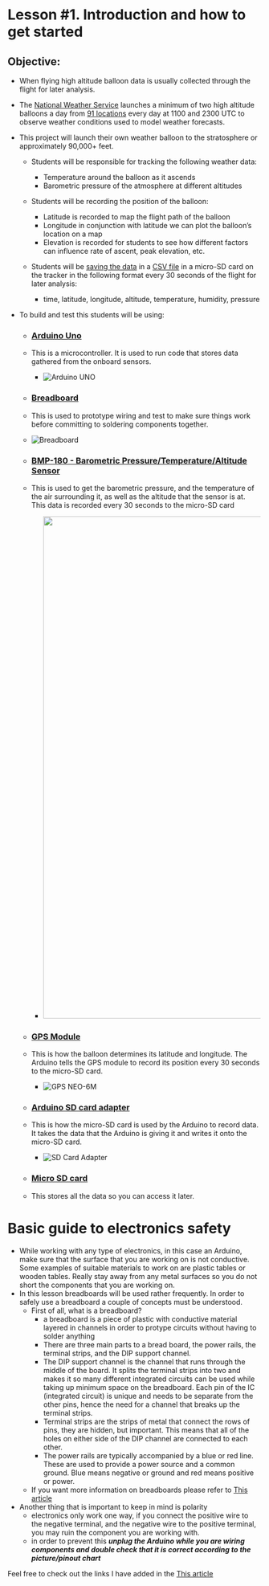 # Lesson #1. Introduction and how to get started


## Objective:

- When flying high altitude balloon data is usually collected through the flight for later analysis. 
- The [National Weather Service](https://www.weather.gov/chs/upperair) launches a minimum of two high altitude balloons a day from [91 locations](https://www.weather.gov/upperair/nws_upper) every day at 1100 and 2300 UTC to observe weather conditions used to model weather forecasts.
- This project will launch their own weather balloon to the stratosphere or approximately 90,000+ feet.
  - Students will be responsible for tracking the following weather data:
    - Temperature around the balloon as it ascends 
    - Barometric pressure of the atmosphere at different altitudes 

  - Students will be recording the position of the balloon:
    - Latitude is recorded to map the flight path of the balloon
    - Longitude in conjunction with latitude we can plot the balloon’s location on a map 
    - Elevation is recorded for students to see how different factors can influence rate of ascent, peak elevation, etc. 
  - Students will be [saving the data](https://create.arduino.cc/projecthub/electropeak/sd-card-module-with-arduino-how-to-read-write-data-37f390) in a [CSV file](https://en.wikipedia.org/wiki/Comma-separated_values) in a micro-SD card on the tracker in the following format every 30 seconds of the flight for later analysis:
    - time, latitude, longitude, altitude, temperature, humidity, pressure
  
- To build and test this students will be using:
  - ### [Arduino Uno](https://store.arduino.cc/products/arduino-uno-rev3)
  - This is a microcontroller. It is used to run code that stores data gathered from the onboard sensors.
    - ![Arduino UNO](https://github.com/StateFarm-STEM/pyinthesky/blob/main/lesson1/photos/arduino_uno.jpg)
  - ### [Breadboard](https://learn.sparkfun.com/tutorials/how-to-use-a-breadboard/all)
  -  This is used to prototype wiring and test to make sure things work before committing to soldering components together.
    - ![Breadboard](https://github.com/StateFarm-STEM/pyinthesky/blob/main/lesson1/photos/breadboard.jpg)
  - ### [BMP-180 - Barometric Pressure/Temperature/Altitude Sensor](https://www.adafruit.com/product/1603)
  - This is used to get the barometric pressure, and the temperature of the air surrounding it, as well as the altitude that the sensor is at. This data is recorded every 30 seconds to the micro-SD card
    - <img src="https://github.com/StateFarm-STEM/pyinthesky/blob/main/lesson1/photos/BMP_both.jpg" width="1000" >
  - ### [GPS Module](https://www.u-blox.com/en/product/neo-6-series)
  - This is how the balloon determines its latitude and longitude. The Arduino tells the GPS module to record its position every 30 seconds to the micro-SD card.
    - ![GPS NEO-6M](https://github.com/StateFarm-STEM/pyinthesky/blob/main/lesson1/photos/GPS_NEO-6M.JPG)
  - ### [Arduino SD card adapter](https://electropeak.com/micro-sd-tf-card-adapter-module)
  - This is how the micro-SD card is used by the Arduino to record data. It takes the data that the Arduino is giving it and writes it onto the micro-SD card.
    - ![SD Card Adapter](https://github.com/StateFarm-STEM/pyinthesky/blob/main/lesson1/photos/sd_card_module.jpg)
    
  - ### [Micro SD card](https://en.wikipedia.org/wiki/SD_card)
  - This stores all the data so you can access it later. 
  
  
# Basic guide to electronics safety 
 - While working with any type of electronics, in this case an Arduino, make sure that the surface that you are working on is not conductive. Some examples of suitable materials to work on are plastic tables or wooden tables. Really stay away from any metal surfaces so you do not short the components that you are working on.
 - In this lesson breadboards will be used rather frequently. In order to safely use a breadboard a couple of concepts must be understood. 
    - First of all, what is a breadboard?
      - a breadboard is a piece of plastic with conductive material layered in channels in order to protype circuits without having to solder anything
      - There are three main parts to a bread board, the power rails, the terminal strips, and the DIP support channel.
      - The DIP support channel is the channel that runs through the middle of the board. It splits the terminal strips into two and makes it so many different integrated circuits can be used while taking up minimum space on the breadboard. Each pin of the IC (integrated circuit) is unique and needs to be separate from the other pins, hence the need for a channel that breaks up the terminal strips. 
      - Terminal strips are the strips of metal that connect the rows of pins, they are hidden, but important. This means that all of the holes on either side of the DIP channel are connected to each other. 
      - The power rails are typically accompanied by a blue or red line. These are used to provide a power source and a common ground. Blue means negative or ground and red means positive or power.
    - If you want more information on breadboards please refer to <a href=https://learn.sparkfun.com/tutorials/how-to-use-a-breadboard/all title="How to Use a Breadboard">This article</a>
  - Another thing that is important to keep in mind is polarity
     - electronics only work one way, if you connect the positive wire to the negative terminal, and the negative wire to the positive terminal, you may ruin the component you are working with.
     - in order to prevent this ***unplug the Arduino while you are wiring components and double check that it is correct according to the picture/pinout chart***
     
         
Feel free to check out the links I have added in the <a href=https://github.com/StateFarm-STEM/pyinthesky/blob/main/resources.md title="Resource Page"> This article</a>

